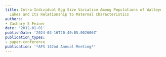 ```yaml
---
title: Intra-Individual Egg Size Variation Among Populations of Walleye in the Great
  Lakes and Its Relationship to Maternal Characteristics
authors:
- Zachary S Feiner
date: '2012-01-01'
publishDate: '2024-04-16T20:40:05.002606Z'
publication_types:
- paper-conference
publication: '*AFS 142nd Annual Meeting*'
---
```

